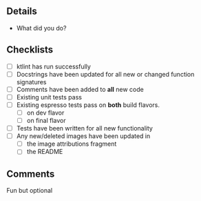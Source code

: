 ## Details
* What did you do?

## Checklists
* [ ] ktlint has run successfully
* [ ] Docstrings have been updated for all new or changed function signatures
* [ ] Comments have been added to **all** new code
* [ ] Existing unit tests pass
* [ ] Existing espresso tests pass on **both** build flavors.
  * [ ] on dev flavor
  * [ ] on final flavor
* [ ] Tests have been written for all new functionality
* [ ] Any new/deleted images have been updated in
  * [ ] the image attributions fragment
  * [ ] the README

## Comments
Fun but optional
